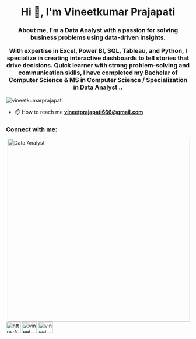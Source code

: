 <h1 align="center">Hi 👋, I'm Vineetkumar Prajapati</h1>
<h3 align="center">About me, I'm a Data Analyst with a passion for solving business problems using data-driven insights.

With expertise in Excel, Power BI, SQL, Tableau, and Python, I specialize in creating interactive dashboards to tell stories that drive decisions. Quick learner with strong problem-solving and communication skills, I have completed my Bachelar of Computer Science & MS in Computer Science / Specialization in Data Analyst ..</h3>

<p align="left"> <img src="https://komarev.com/ghpvc/?username=vineetkumarprajapati&label=Profile%20views&color=0e75b6&style=flat" alt="vineetkumarprajapati" /> </p>

- 📫 How to reach me **vineetprajapati666@gmail.com**

<h3 align="left">Connect with me:</h3>

<img align="right" alt="Data Analyst" width="500" src="https://www.webmdpracticepro.com/wp-content/uploads/sites/13/2021/05/Feature_SEOImprovementPlan_750x500.png">

<p align="left">
<a href="https://www.linkedin.com/in/vineet-kumar-prajapati/" target="blank"><img align="center" src="https://raw.githubusercontent.com/rahuldkjain/github-profile-readme-generator/master/src/images/icons/Social/linked-in-alt.svg" alt="https://www.linkedin.com/in/vineet-kumar-prajapati/" height="30" width="40" /></a>
<a href="https://www.w3schools.com/sql/" target="blank"><img align="center" src="https://raw.githubusercontent.com/rahuldkjain/github-profile-readme-generator/master/src/images/icons/Social/hackerrank.svg" alt="vineet prajapati" height="30" width="40" /></a>
<a href="https://www.hackerrank.com/vineet prajapati" target="blank"><img align="center" src="https://raw.githubusercontent.com/rahuldkjain/github-profile-readme-generator/master/src/images/icons/Social/hackerrank.svg" alt="vineet prajapati" height="30" width="40" /></a>
</p>
